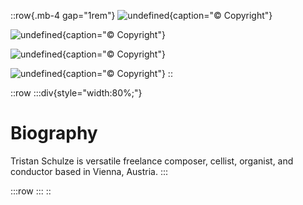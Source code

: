 ::row{.mb-4 gap="1rem"}
![undefined](/img/about/10987707_874286799285655_8564208899567487865_o.jpg){caption="© Copyright"}

![undefined](/img/about/KleinTristan_Baer.jpg){caption="© Copyright"}

![undefined](/img/about/Tristan_Schulze-2.jpg){caption="© Copyright"}

![undefined](/img/about/Tristan_Schulze-16.jpg){caption="© Copyright"}
::

::row
  :::div{style="width:80%;"}
  # Biography
  
  Tristan Schulze is versatile freelance composer, cellist, organist, and conductor based in Vienna, Austria.
  :::

  :::row
  :::
::
